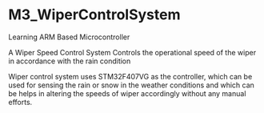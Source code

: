 # M3_WiperControlSystem

Learning ARM Based Microcontroller

A Wiper Speed Control System Controls the operational speed of the wiper in accordance with the rain condition

Wiper control system uses STM32F407VG as the controller, which can be used for sensing the rain or snow in the weather conditions and which can be helps in altering the speeds of wiper accordingly without any manual efforts.


